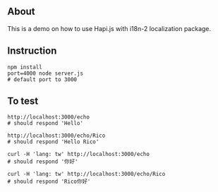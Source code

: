 ## About
This is a demo on how to use Hapi.js with i18n-2 localization package.

## Instruction
```
npm install
port=4000 node server.js
# default port to 3000
```

## To test
```
http://localhost:3000/echo
# should respond 'Hello'

http://localhost:3000/echo/Rico
# should respond 'Hello Rico'

curl -H 'lang: tw' http://localhost:3000/echo
# should respond '你好'

curl -H 'lang: tw' http://localhost:3000/echo/Rico
# should respond 'Rico你好'
```
